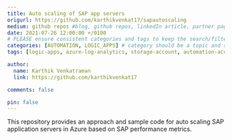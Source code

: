 ```yaml
---
title: Auto scaling of SAP app servers
origurl: https://github.com/karthikvenkat17/sapautoscaling
medium: github repos #blog, github repos, linkedIn article, partner pages
date: 2021-07-26 12:00:00 +/0100
# PLEASE ensure consistent categories and tags to keep the search/filtering meaningful!
categories: [AUTOMATION, LOGIC_APPS] # category should be a topic and sub-category primary product
tags: [logic-apps, azure-log-analytics, storage-account, automation-account, azure-monitor]     # TAG names should always be lowercase

author:
  name: Karthik Venkatraman
  link: https://github.com/karthikvenkat17

comments: false

pin: false
---
```


This repository provides an approach and sample code for auto scaling SAP application servers in Azure based on SAP performance metrics.
